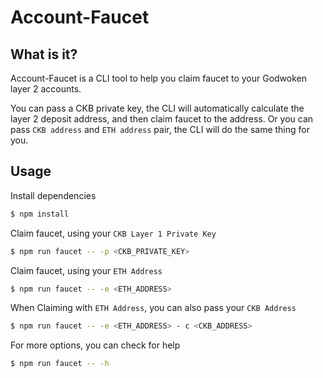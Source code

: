 # Account-Faucet

## What is it?
Account-Faucet is a CLI tool to help you claim faucet to your Godwoken layer 2 accounts.

You can pass a CKB private key, the CLI will automatically calculate the layer 2 deposit address, and then claim faucet to the address. Or you can pass `CKB address` and `ETH address` pair, the CLI will do the same thing for you.

## Usage
Install dependencies
```bash
$ npm install
```
Claim faucet, using your `CKB Layer 1 Private Key`
```bash
$ npm run faucet -- -p <CKB_PRIVATE_KEY>
```
Claim faucet, using your `ETH Address`
```bash
$ npm run faucet -- -e <ETH_ADDRESS>
```
When Claiming with `ETH Address`, you can also pass your `CKB Address`
```bash
$ npm run faucet -- -e <ETH_ADDRESS> - c <CKB_ADDRESS>
```
For more options, you can check for help
```bash
$ npm run faucet -- -h
```